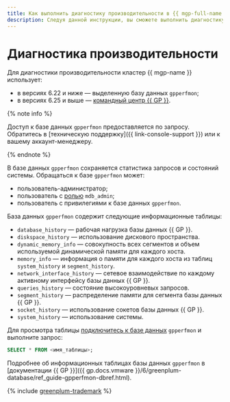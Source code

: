 ```yaml
---
title: Как выполнить диагностику производительности в {{ mgp-full-name }}
description: Следуя данной инструкции, вы сможете выполнить диагностику производительности.
---
```


# Диагностика производительности

Для диагностики производительности кластер {{ mgp-name }} использует:

* в версиях 6.22 и ниже — выделенную базу данных `gpperfmon`;
* в версиях 6.25 и выше — [командный центр {{ GP }}](../concepts/command-center.md).

{% note info %}

Доступ к базе данных `gpperfmon` предоставляется по запросу. Обратитесь в [техническую поддержку]({{ link-console-support }}) или к вашему аккаунт-менеджеру.

{% endnote %}

В базе данных `gpperfmon` сохраняется статистика запросов и состояний системы. Обращаться к базе `gpperfmon` может:

* пользователь-администратор;
* пользователь с [ролью](../concepts/cluster-users.md#mdb_admin) `mdb_admin`;
* пользователь с привилегиями к базе данных `gpperfmon`.

База данных `gpperfmon` содержит следующие информационные таблицы:

* `database_history` — рабочая нагрузка базы данных {{ GP }}.
* `diskspace_history` — использование дискового пространства.
* `dynamic_memory_info` — совокупность всех сегментов и объем используемой динамической памяти для каждого хоста.
* `memory_info` — информация о памяти для каждого хоста из таблиц `system_history` и `segment_history`.
* `network_interface_history` — сетевое взаимодействие по каждому активному интерфейсу базы данных {{ GP }}.
* `queries_history` — состояние высокоуровневых запросов.
* `segment_history` — распределение памяти для сегмента базы данных {{ GP }}.
* `socket_history` — использование сокетов базы данных {{ GP }}.
* `system_history` — использование системы.

Для просмотра таблицы [подключитесь к базе данных](../operations/connect.md) `gpperfmon` и выполните запрос:

```sql
SELECT * FROM <имя_таблицы>;
```

Подробнее об информационных таблицах базы данных `gpperfmon` в [документации {{ GP }}]({{ gp.docs.vmware }}/6/greenplum-database/ref_guide-gpperfmon-dbref.html).

{% include [greenplum-trademark](../../_includes/mdb/mgp/trademark.md) %}

